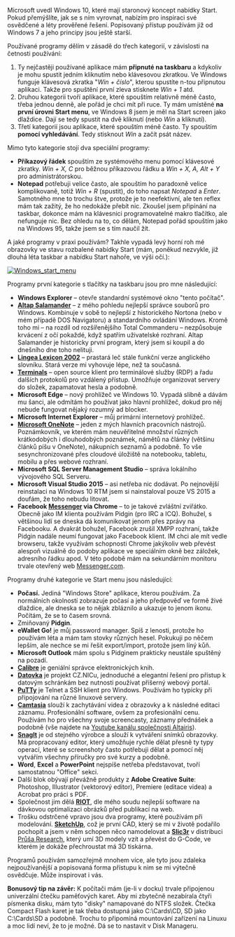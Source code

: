 <!-- dcterms:identifier = aspnetcz#5434 -->
<!-- dcterms:title = Jak na staronové Start menu ve Windows 10 -->
<!-- dcterms:abstract = Microsoft uvedl Windows 10, které mají staronový koncept nabídky Start. Pokud přemýšlíte, jak se s ním vyrovnat, nabízím pro inspiraci své osvědčené a léty prověřené řešení. Popisovaný přístup používám již od Windows 7 a jeho principy jsou ještě starší. -->
<!-- np9:categoryId = 1 -->
<!-- x4w:category = Programování -->
<!-- np9:authorId = 1 -->
<!-- np9:authorEmail = michal.valasek@altairis.cz -->
<!-- dcterms:creator = Michal Altair Valášek -->
<!-- dcterms:created = 2015-07-31T23:01:30.31+02:00 -->
<!-- dcterms:dateAccepted = 2015-08-01T00:00:00+02:00 -->
<!-- x4w:pictureWidth = 150 -->
<!-- x4w:pictureHeight = 150 -->
<!-- x4w:pictureUrl = /perex-pictures/20150801-jak-na-staronove-start-menu-ve-windows-10.png -->

Microsoft uvedl Windows 10, které mají staronový koncept nabídky Start. Pokud přemýšlíte, jak se s ním vyrovnat, nabízím pro inspiraci své osvědčené a léty prověřené řešení. Popisovaný přístup používám již od Windows 7 a jeho principy jsou ještě starší.

Používané programy dělím v zásadě do třech kategorií, v závislosti na četnosti používání: 

1.  Ty nejčastěji používané aplikace mám **připnuté na taskbaru** a kdykoliv je mohu spustit jedním kliknutím nebo klávesovou zkratkou. Ve Windows funguje klávesová zkratka "*Win + číslo*", kterou spustíte n-tou připnutou aplikaci. Takže pro spuštění první zleva stisknete *Win + 1* atd.
2.  Druhou kategorii tvoří aplikace, které spouštím relativně méně často, třeba jednou denně, ale pořád je chci mít při ruce. Ty mám umístěné **na první úrovni Start menu**, ve Windows 8 jsem je měl na Start screen jako dlaždice. Dají se tedy spustit na dvě kliknutí (nebo *Win* a kliknutí).
3.  Třetí kategorií jsou aplikace, které spouštím méně často. Ty spouštím **pomocí vyhledávání**. Tedy stisknout *Win* a začít psát název.

Mimo tyto kategorie stojí dva speciální programy:

*   **Příkazový řádek** spouštím ze systémového menu pomocí klávesové zkratky. *Win + X, C* pro běžnou příkazovou řádku a *Win + X, A, Alt + Y* pro administrátorskou.
*   **Notepad** potřebuji velice často, ale spouštím ho paradoxně velice komplikovaně, totiž *Win + R* (spustit), do toho napsat *Notepad* a *Enter*. Samotného mne to trochu štve, protože je to neefektivní, ale ten reflex mám tak zažitý, že ho nedokáže přebít nic. Zkoušel jsem připínání na taskbar, dokonce mám na klávesnici programovatelné makro tlačítko, ale nefunguje nic. Bez ohledu na to, co dělám, Notepad pořád spouštím jako na Windows 95, takže jsem se s tím naučil žít.

A jaké programy v praxi používám? Takhle vypadá levý horní roh mé obrazovky ve stavu rozbalené nabídky Start (mám, poněkud nezvykle, již dlouhá léta taskbar a nabídku Start nahoře, ve výši očí.):

[![Windows_start_menu](https://www.cdn.altairis.cz/Blog/2015/20150731-Windows_start_menu_thumb.png "Windows_start_menu")](https://www.cdn.altairis.cz/Blog/2015/20150731-Windows_start_menu_2.png)

Programy první kategorie s tlačítky na taskbaru jsou pro mne následující:

*   **Windows Explorer** – otevře standardní systémové okno "tento počítač".
*   [**Altap Salamander**](http://www.altap.cz/) – z mého pohledu nejlepší správce souborů pro Windows. Kombinuje v sobě to nejlepší z historického Nortona (nebo v mém případě DOS Navigatoru) a standardního ovládání Windows. Kromě toho mi – na rozdíl od rozšířenějšího Total Commanderu – nezpůsobuje krvácení z očí pokaždé, když spatřím uživatelské rozhraní. Altap Salamander je historicky první program, který jsem si koupil a do dnešního dne toho nelituji.
*   **[Lingea Lexicon 2002](http://www.lingea.cz/)** – prastará leč stále funkční verze anglického slovníku. Stará verze mi vyhovuje lépe, než ta současná.
*   [**Terminals**](http://terminals.codeplex.com/) – open source klient pro terminálové služby (RDP) a řadu dalších protokolů pro vzdálený přístup. Umožňuje organizovat servery do složek, zapamatovat hesla a podobně.
*   **Microsoft Edge** – nový prohlížeč ve Windows 10. Vypadá slibně a dávám mu šanci, ale odmítám ho používat jako hlavní prohlížeč, dokud pro něj nebude fungovat nějaký rozumný ad blocker.
*   **Microsoft Internet Explorer** – můj primární internetový prohlížeč.
*   **[Microsoft OneNote](http://www.onenote.com/)** – jeden z mých hlavních pracovních nástrojů. Poznámkovník, ve kterém mám neuvěřitelné množství různých krátkodobých i dlouhodobých poznámek, námětů na články (většinu článků píšu v OneNote), nákupních seznamů a podobně. To vše sesynchronizované přes cloudové úložiště na notebooku, tabletu, mobilu a přes webové rozhraní.
*   **Microsoft SQL Server Management Studio** – správa lokálního vývojového SQL Serveru.
*   **Microsoft Visual Studio 2015** – asi netřeba nic dodávat. Po nejnovější reinstalaci na Windows 10 RTM jsem si nainstaloval pouze VS 2015 a doufám, že toho nebudu litovat.
*   **Facebook [Messenger](http://www.messenger.com/) via Chrome** – to je takové zvláštní zviřátko. Obecně jako IM klienta používám Pidgin (pro IRC a ICQ). Bohužel, s většinou lidí se dneska dá komunikovat jenom přes zprávy na Facebooku. A dvakrát bohužel, Facebook zrušil XMPP rozhraní, takže Pidgin nadále neumí fungovat jako Facebook klient. IM chci ale mít vedle browseru, takže využívám schopnosti Chrome jakýkoliv web převést alespoň vizuálně do podoby aplikace ve speciálním okně bez záložek, adresního řádku apod. V této podobě mám na sekundárním monitoru trvale otevřený web [Messenger.com](http://www.messenger.com/).

Programy druhé kategorie ve Start menu jsou následující:

*   **Počasí.** Jediná "Windows Store" aplikace, kterou používám. Za normálních okolností zobrazuje počasí a jeho předpověď ve formě živé dlaždice, ale dneska se to nějak zbláznilo a ukazuje to jenom ikonu. Počítám, že se to časem srovná.
*   Zmiňovaný **Pidgin**.
*   **eWallet Go!** je můj password manager. Spíš z lenosti, protože ho používám léta a mám tam stovky různých hesel. Pokukuji po něčem lepším, ale nechce se mi řešit export/import, protože jsem líný kůň.
*   **Microsoft Outlook** mám spolu s Pidginem prakticky neustále spuštěný na pozadí.
*   **[Calibre](http://www.calibre-ebook.com/)** je geniální správce elektronických knih.
*   [**Datovka**](https://labs.nic.cz/cs/datovka.html) je projekt CZ.NICu, jednoduché a elegantní řešení pro přístup k datovým schránkám bez nutnosti používat příšerný webový portál.
*   [**PuTTy**](http://www.putty.org/) je Telnet a SSH klient pro Windows. Používám ho typicky při připojování na různé linuxové servery.
*   **[Camtasia](https://www.techsmith.com/camtasia.html)** slouží k zachytávání videa z obrazovky a k následné editaci záznamu. Profesionální software, ovšem za profesionální cenu. Používám ho pro všechny svoje screencasty, záznamy přednášek a podobně (vše najdete na [Youtube kanálu společnosti Altairis](https://youtube.com/altairiscz)).
*   **[SnagIt](https://www.techsmith.com/snagit.html)** je od stejného výrobce a slouží k vytváření snímků obrazovky. Má propracovaný editor, který umožňuje rychle dělat přesně ty typy operací, které se screenshoty často potřebuji dělat a pomocí něj vytvářím všechny příručky pro své kurzy a podobně.
*   **Word**, **Excel** a **PowerPoint** nejspíše netřeba představovat, tvoří samostatnou "Office" sekci.
*   Další blok obývají převážně produkty z **Adobe Creative Suite**: Photoshop, Illustrator (vektorový editor), Premiere (editace videa) a Acrobat pro práci s PDF.
*   Společnost jim dělá [**RIOT**](http://luci.criosweb.ro/riot/), dle mého soudu nejlepší software na dávkovou optimalizaci obrázků před publikací na web.
*   Trošku odstrčené vpravo jsou dva programy, které používám při modelování. **[SketchUp](http://www.sketchup.com/)**, což je první CAD, který se mi v životě podařilo pochopit a jsem v něm schopen něco namodelovat a [**Slic3r**](http://slic3r.org/) v distribuci [Průša Research](http://www.prusa3d.cz/ovladace/), který umí 3D modely vzít a převést do G-Code, ve kterém je dokáže přechroustat má 3D tiskárna.

Programů používám samozřejmě mnohem více, ale tyto jsou zdaleka nejpoužívanější a popisovaná forma přístupu k nim se mi výtečně osvědčuje. Může inspirovat i vás.

**Bonusový tip na závěr:** K počítači mám (je-li v docku) trvale připojenou univerzální čtečku paměťových karet. Aby mi zbytečně nezabírala čtyři písmenka disku, mám tyto "disky" namapované do NTFS složek. Čtečka Compact Flash karet je tak třeba dostupná jako C:\Cards\CD, SD jako C:\Cards\SD a podobně. Trochu to připomíná mountování zařízení na Linuxu a moc lidí neví, že to je možné. Dá se to nastavit v Disk Manageru.
